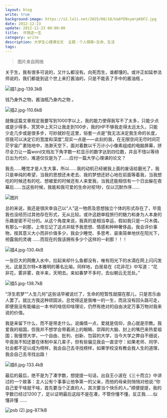 ```yaml
---
layout: blog
write: true
background-image: https://s2.loli.net/2025/08/18/Ua8fENsymrpK6F2.jpg
date: 2012-12-23
update: 2012-12-23 00:00:00
title:  许我这一生
category: write
description: 大学生心理课论文  主题：个人探索—生命、生活
tags:
---
```



> 图片来自网络


关于生，我有很多可说的，又什么都没有。向死而生，谁都懂的。或许正如延参法师说的，我们都是到这个世上来打酱油的，只是不能丢了手中的酱油瓶 。 

![插1.jpg-139.3kB][1]

 钱乃身外之物，酱油瓶乃身内之物 。 

![插2.jpg-110.6kB][2]

就像这篇文章规定我要写到1000字以上，我的能力使得我写不了太多，只能少点或是少得多，冥冥中上天只让我走到100步，我的HP不够我走得太远太久，只能少走几步或是很多步，可妙就妙在这里，俗套一点是“我无法决定我生命的长度，但我可以决定它的宽度和深度”,现实一点是——此刻的我，在无限空间无尽时间茫茫宇宙广袤陆地中，浩渺天空下，面对着数以千万计小小像素组成的电脑屏幕，拼尽全力让一篇word文档左下角字数一栏显示的数字达到四位数，并且不惜以等待日出为代价，难道仅仅是为了……应付一篇大学心理课的论文？  

我去……睡觉才是人生大事，所以……我的动机已经被我上面的废话给磨光了，我只是单纯的希望，当我的思想还未老去、我的梦想还好心地在前面等着我，当我想吃的时候还有的吃、想被爱的时候还有人来爱我，当我还能相信有一个日出躲在夜幕后……当这些时候，我能和我可爱的生命对视1秒，仅以沉默作序……

![图片][3]

总的来说，我还是很庆幸自己以“人”这一物质及思想独立个体的形式存在了，毕竟我也没经历过其他存在形式，无从比较。或许这趟单程旅行的魅力和身为人本身的乐趣是密不可分的。从这个角度来说，我真的是相当幸运，假如我只是一只木偶，有那么一刹那，上帝忘记了这点并赋予我思想、情感和种种奢侈品，我会评价事物，按其意义大小而非价值多少，我会少睡觉、多思考、装束简单地伏在阳光下，袒露我的灵魂  ……而现在的我该拥有多少个这样的一刹那！！！

![插4.jpg-130.4kB][4]

一张巨大的网撒入水中，拉起来却什么鱼都没有，唯有阳光下的水滴在网上闪闪发光。这是瓦尔特•本雅明的著名比喻。同样地，白居易在《花非花》中写道：“花非花，雾非雾，夜半来，天明去。来如春梦不多时，去似朝云无觅处。” 

![插5.jpg-138.7kB][5]

“浮生若梦”“人生几何”这些话早被说烂了，生命的短暂性就摆在那儿，只是苦乐由人罢了。就比方我这种顽固派，总觉得这是我唯一的一生，而且没有回头路可走，即便我没有能编出一本书的啥信仰啥理论，仍然有绝对的自由决定万事万物对我来说的价值。

我是来留下什么，而不是带走什么。说煽情一点，爱就是信仰，良心就是宗教。我爱我的祖国，但我并不想学会带着闭上的眼睛、崇拜的大脑、封上的嘴巴来热爱祖国；我憧憬大学，一个自由、批判、创新、包容的大学，当今大学之弊自不细说，毕竟我不知还要在体制中呆几辈子，但有些偏见我会一直坚守：如果老师、同学、社会都不足以成为榜样，我会自己去寻找榜样，如果学校没有教会我人生的道理，我会自己去寻找出路！

![插6.jpg-133.4kB][6]

最后的最后，绝不是为了凑字数，想提提一句话，出自王小波在《三十而立》中讲过的一个故事：主人公有个事事让他争第一的父亲，而他的母亲则悄悄对他说:“你自己爱干啥就干啥，首先要当个正直的人，其次要当个快乐的人。”顺便提提，我的字数已经过1200了，足以证明最后这段不是在凑，不管你懂不懂，反正我……似懂非懂 ……

![psb (2).jpg-87.1kB][7]


  [1]: https://s2.loli.net/2025/08/18/Ua8fENsymrpK6F2.jpg
  [2]: https://s2.loli.net/2025/08/18/MZYD6NR87uq4PFB.jpg
  [3]: https://s2.loli.net/2025/08/18/lAJOgInTwCDiMjU.jpg
  [4]: https://s2.loli.net/2025/08/18/R8YIzSeDJpEO3sk.jpg
  [5]: https://s2.loli.net/2025/08/18/oVxy4rBfElvpbSU.jpg
  [6]: https://s2.loli.net/2025/08/18/mSOGNoeu9CcLnxU.jpg
  [7]: https://s2.loli.net/2025/08/18/cA3lWEBLfwtqFnN.jpg

